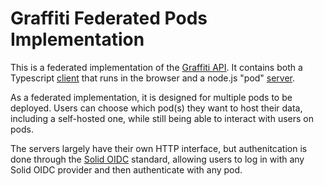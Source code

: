 # Graffiti Federated Pods Implementation

This is a federated implementation of the [Graffiti API](https://api.graffiti.garden/classes/Graffiti.html).
It contains both a Typescript [client](./client) that runs in the browser
and a node.js "pod" [server](./server).

As a federated implementation, it is designed for multiple pods
to be deployed. Users can choose which pod(s) they want to host their data,
including a self-hosted one, while still being able to interact with users on pods.

The servers largely have their own HTTP interface, but authenitcation is
done through the [Solid OIDC](https://solid.github.io/solid-oidc/) standard,
allowing users to log in with any Solid OIDC provider and then authenticate
with any pod.
